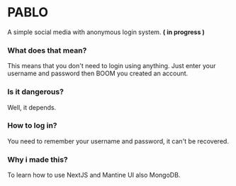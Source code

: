 # PABLO
A simple social media with anonymous login system. **( in progress )**

### What does that mean?
This means that you don't need to login using anything. Just enter your username and password then BOOM you created an account.

### Is it dangerous?
Well, it depends.

### How to log in?
You need to remember your username and password, it can't be recovered. 

### Why i made this?
To learn how to use NextJS and Mantine UI also MongoDB.
